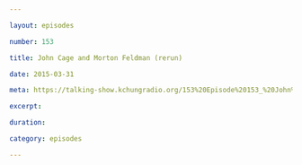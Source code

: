 ```yaml
---

layout: episodes

number: 153

title: John Cage and Morton Feldman (rerun)

date: 2015-03-31

meta: https://talking-show.kchungradio.org/153%20Episode%20153_%20John%20Cage%20and%20Morton%20Feldman%20(rerun).mp3

excerpt: 

duration: 

category: episodes

---
```


